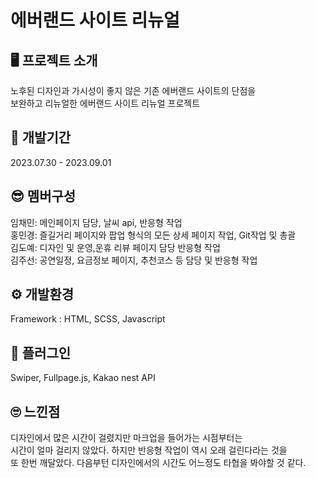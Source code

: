 # 에버랜드 사이트 리뉴얼

## 🖥 프로젝트 소개
노후된 디자인과 가시성이 좋지 않은 기존 에버랜드 사이트의 단점을 <br>
보완하고 리뉴얼한 에버랜드 사이트 리뉴얼 프로젝트

## 📆 개발기간
2023.07.30 - 2023.09.01

## 😎 멤버구성
임채민: 메인페이지 담당, 날씨 api, 반응형 작업 <br>
홍민경: 즐길거리 페이지와 팝업 형식의 모든 상세 페이지 작업, Git작업 및 총괄 <br>
김도예: 디자인 및 운영,운휴 리뷰 페이지 담당 반응형 작업 <br>
김주선: 공연일정, 요금정보 페이지, 추천코스 등 담당 및 반응형 작업

## ⚙ 개발환경
Framework :  HTML, SCSS, Javascript

## 🔧 플러그인
Swiper, Fullpage.js, Kakao nest API

## 🙄 느낀점
디자인에서 많은 시간이 걸렸지만 마크업을 들어가는 시점부터는 <br>
시간이 얼마 걸리지 않았다. 하지만 반응형 작업이 역시 오래 걸린다라는 것을 <br>
또 한번 깨달았다. 다음부턴 디자인에서의 시간도 어느정도 타협을 봐야할 것 같다.
